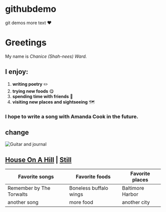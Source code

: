 # githubdemo
git demos
more text
:heart:

# Greetings
My name is *Chanice (Shah-nees) Ward.*

## I enjoy:
1. **writing poetry** :pencil2:
1. **trying new foods** :yum:
1. **spending time with friends** :slightly_smiling_face:
1. **visiting new places and sightseeing** :world_map:

### I hope to write a song with Amanda Cook in the future. 

## change

![Guitar and journal](https://encrypted-tbn0.gstatic.com/images?q=tbn:ANd9GcR2luHVotW7xEDdo6uAoV34O3hyQ0UdKBC8AKehEBrZznXFjmm1&s)

## [House On A Hill](https://www.youtube.com/watch?v=JVHT2zaxQeg) | [Still](https://www.youtube.com/watch?v=sd19S3sNh-Y)

| Favorite songs | Favorite foods | Favorite places |
| -------------- | -------------- | --------------- | 
|Remember by The Torwalts | Boneless buffalo wings | Baltimore Harbor|
|another song | more food | another city |